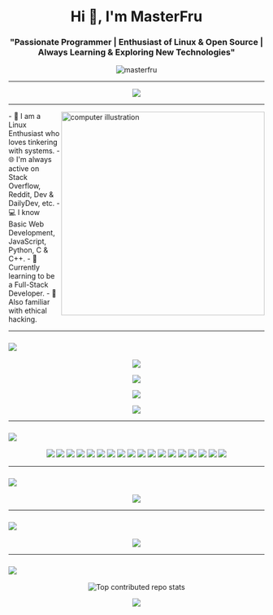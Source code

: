 <h1 align="center">Hi 👋, I'm MasterFru</h1>
<h3 align="center">"Passionate Programmer | Enthusiast of Linux & Open Source | Always Learning & Exploring New Technologies"</h3>

<p align="center"> 
  <img src="https://komarev.com/ghpvc/?username=masterfru&label=Profile%20views&color=0e75b6&style=flat" alt="masterfru" />
</p>

---

<p align="center">
  <img src="https://readme-typing-svg.demolab.com/?lines=Hi+There!👋;I+Am+MasterFru;A+Linux+Enthusiast🐧;A+Programming+Enthusiast💻;&font=Poppins">
</p>

---
<img src="https://raw.githubusercontent.com/MicaelliMedeiros/micaellimedeiros/master/image/computer-illustration.png" alt="computer illustration" width="400" align="right">
- 🌱 I am a Linux Enthusiast who loves tinkering with systems.
- 🌐 I'm always active on Stack Overflow, Reddit, Dev & DailyDev, etc.
- 💻 I know Basic Web Development, JavaScript, Python, C & C++.
- 🎯 Currently learning to be a Full-Stack Developer.
- 🔨 Also familiar with ethical hacking.

---

<h3 align="left">
   <img src="https://readme-typing-svg.demolab.com/?lines=📊My+Statistics;&font=Poppins">
</h3>

<p align="center">
  <img src="https://streak-stats.demolab.com/?user=masterfru&theme=tokyonight"/>
</p>
<p align="center">
  <img src="http://github-profile-summary-cards.vercel.app/api/cards/stats?username=masterfru&theme=tokyonight"/>
</p>
<p align="center">
  <img src="http://github-profile-summary-cards.vercel.app/api/cards/profile-details?username=masterfru&theme=tokyonight"/>
</p>
<p align="center">
  <img src="https://github-readme-activity-graph.vercel.app/graph?username=masterfru&theme=tokyo-night"/>
</p>

---

<h3 align="left">
  <img src="https://readme-typing-svg.demolab.com/?lines=💻+Tech+Stack;&font=Poppins">
</h3>

<p align="center">
  <img src="https://img.shields.io/badge/c-%2300599C.svg?style=flat&logo=c&logoColor=white"/>
  <img src="https://img.shields.io/badge/c++-%2300599C.svg?style=flat&logo=c%2B%2B&logoColor=white"/>
  <img src="https://img.shields.io/badge/python-3670A0?style=flat&logo=python&logoColor=ffdd54"/>
  <img src="https://img.shields.io/badge/javascript-%23323330.svg?style=flat&logo=javascript&logoColor=%23F7DF1E"/>
  <img src="https://img.shields.io/badge/typescript-%23007ACC.svg?style=flat&logo=typescript&logoColor=white"/>
  <img src="https://img.shields.io/badge/html5-%23E34F26.svg?style=flat&logo=html5&logoColor=white"/>
  <img src="https://img.shields.io/badge/css3-%231572B6.svg?style=flat&logo=css3&logoColor=white"/>
  <img src="https://img.shields.io/badge/tailwindcss-%2338B2AC.svg?style=flat&logo=tailwind-css&logoColor=white"/>
  <img src="https://img.shields.io/badge/Node.js-6DA55F?style=flat&logo=node.js&logoColor=white"/>
  <img src="https://img.shields.io/badge/NPM-%23CB3837.svg?style=flat&logo=npm&logoColor=white"/>
  <img src="https://img.shields.io/badge/MongoDB-%234ea94b.svg?style=flat&logo=mongodb&logoColor=white"/>
  <img src="https://img.shields.io/badge/Docker-%230db7ed.svg?style=flat&logo=docker&logoColor=white"/>
  <img src="https://img.shields.io/badge/Express.js-%23404d59.svg?style=flat&logo=express&logoColor=%2361DAFB"/>
  <img src="https://img.shields.io/badge/AWS-%23FF9900.svg?style=flat&logo=amazon-aws&logoColor=white"/>
  <img src="https://img.shields.io/badge/Figma-%23F24E1E.svg?style=flat&logo=figma&logoColor=white"/>
  <img src="https://img.shields.io/badge/React-%2320232a.svg?style=flat&logo=react&logoColor=%2361DAFB"/>
  <img src="https://img.shields.io/badge/PostgreSQL-%23316192.svg?style=flat&logo=postgresql&logoColor=white"/>
  <img src="https://img.shields.io/badge/Vercel-%23000000.svg?style=flat&logo=vercel&logoColor=white"/>
</p>

---

<h3 align="left">
  <img src="https://readme-typing-svg.demolab.com/?lines=🏆+GitHub+Trophies;&font=Poppins">
</h3>

<p align="center">
  <img src="https://github-profile-trophy.vercel.app/?username=masterfru&theme=tokyonight&no-frame=false&no-bg=false&margin-w=4"/>
</p>

---

<h3 align="left">
  <img src="https://readme-typing-svg.demolab.com/?lines=✍️+Random+Dev+Quote;&font=Poppins">
</h3>

<p align="center">
  <img src="https://quotes-github-readme.vercel.app/api?type=vetical&theme=tokyonight"/>
</p>

---

<h3 align="left">
  <img src="https://readme-typing-svg.demolab.com/?lines=🔝+Top+Contributed+Repo;&font=Poppins">
</h3>

<p align="center">
  <img src="https://github-contributor-stats.vercel.app/api?username=masterfru&limit=5&theme=tokyonight&combine_all_yearly_contributions=true" alt="Top contributed repo stats"/>
</p>

<p align="center">
  <img src="https://readme-typing-svg.demolab.com/?lines=Thanks+For+Visiting+💖;&font=Poppins">
</p>
